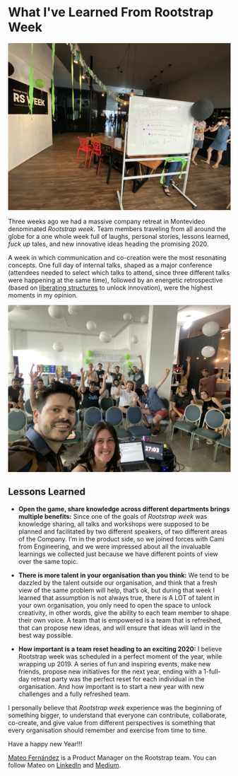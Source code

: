 # What I've Learned From Rootstrap Week

![RS Week](images/rsweek1.jpeg)

Three weeks ago we had a massive company retreat in Montevideo denominated *Rootstrap week*. Team members traveling from all around the globe for a one whole week full of laughs, personal stories, lessons learned, *fuck up* tales, and new innovative ideas heading the promising 2020.

A week in which communication and co-creation were the most resonating concepts. One full day of internal talks, shaped as a major conference (attendees needed to select which talks to attend, since three different talks were happening at the same time), followed by an energetic retrospective (based on [liberating structures](http://www.liberatingstructures.com/) to unlock innovation), were the highest moments in my opinion.

![“Selfie time, thank you awesome crowd, good night!!”, Cami and me right after our talk about Product Discovery.](images/rsweek2.jpeg)

## Lessons Learned

* **Open the game, share knowledge across different departments brings multiple benefits:** Since one of the goals of *Rootstrap week* was knowledge sharing, all talks and workshops were supposed to be planned and facilitated by two different speakers, of two different areas of the Company. I’m in the product side, so we joined forces with Cami from Engineering, and we were impressed about all the invaluable learnings we collected just because we have different points of view over the same topic.

* **There is more talent in your organisation than you think:** We tend to be dazzled by the talent outside our organisation, and think that a fresh view of the same problem will help, that’s ok, but during that week I learned that assumption is not always true, there is A LOT of talent in your own organisation, you only need to open the space to unlock creativity, in other words, give the ability to each team member to shape their own voice. A team that is empowered is a team that is refreshed, that can propose new ideas, and will ensure that ideas will land in the best way possible.

* **How important is a team reset heading to an exciting 2020:** I believe Rootstrap week was scheduled in a perfect moment of the year, while wrapping up 2019. A series of fun and inspiring events, make new friends, propose new initiatives for the next year, ending with a 1-full-day retreat party was the perfect reset for each individual in the organisation. And how important is to start a new year with new challenges and a fully refreshed team.

I personally believe that *Rootstrap week* experience was the beginning of something bigger, to understand that everyone can contribute, collaborate, co-create, and give value from different perspectives is something that every organisation should remember and exercise from time to time.

Have a happy new Year!!!

[Mateo Fernández](https://www.rootstrap.com/blog/author/mateof101) is a Product Manager on the Rootstrap team. You can follow Mateo on [LinkedIn](https://uy.linkedin.com/in/mateo-f-cspo) and [Medium](https://medium.com/@mateo.fernandez.cspo).
